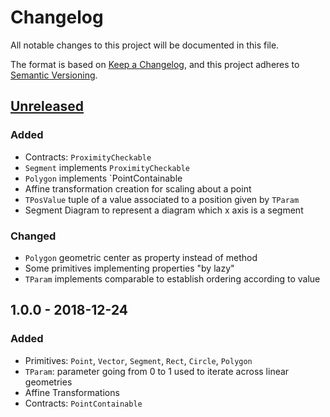 # Changelog
All notable changes to this project will be documented in this file.

The format is based on [Keep a Changelog](https://keepachangelog.com/en/1.0.0/),
and this project adheres to [Semantic Versioning](https://semver.org/spec/v2.0.0.html).

## [Unreleased]
### Added
- Contracts: `ProximityCheckable`
- `Segment` implements `ProximityCheckable`
- `Polygon` implements `PointContainable
- Affine transformation creation for scaling about a point
- `TPosValue` tuple of a value associated to a position given by `TParam`
- Segment Diagram to represent a diagram which x axis is a segment

### Changed
- `Polygon` geometric center as property instead of method
- Some primitives implementing properties "by lazy"
- `TParam` implements comparable to establish ordering according to value

## 1.0.0 - 2018-12-24
### Added
- Primitives: `Point`, `Vector`, `Segment`, `Rect`, `Circle`, `Polygon`
- `TParam`: parameter going from 0 to 1 used to iterate across linear geometries
- Affine Transformations
- Contracts: `PointContainable`

[Unreleased]: https://github.com/angelsolaorbaiceta/geom2d/compare/v1.0.0...HEAD
[1.1.0]: https://github.com/angelsolaorbaiceta/geom2d/compare/v1.0.0...v1.1.0
